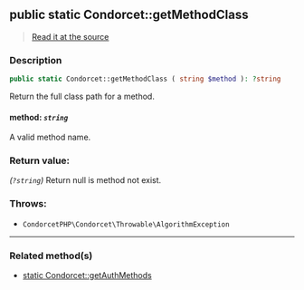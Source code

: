 ## public static Condorcet::getMethodClass

> [Read it at the source](https://github.com/julien-boudry/Condorcet/blob/master/src/Condorcet.php#L133)

### Description    

```php
public static Condorcet::getMethodClass ( string $method ): ?string
```

Return the full class path for a method.
    

#### **method:** *`string`*   
A valid method name.    


### Return value:   

*(`?string`)* Return null is method not exist.



### Throws:   

* ```CondorcetPHP\Condorcet\Throwable\AlgorithmException```

---------------------------------------

### Related method(s)      

* [static Condorcet::getAuthMethods](/Docs/ApiReferences/Condorcet%20Class/public%20static%20Condorcet--getAuthMethods.md)    
